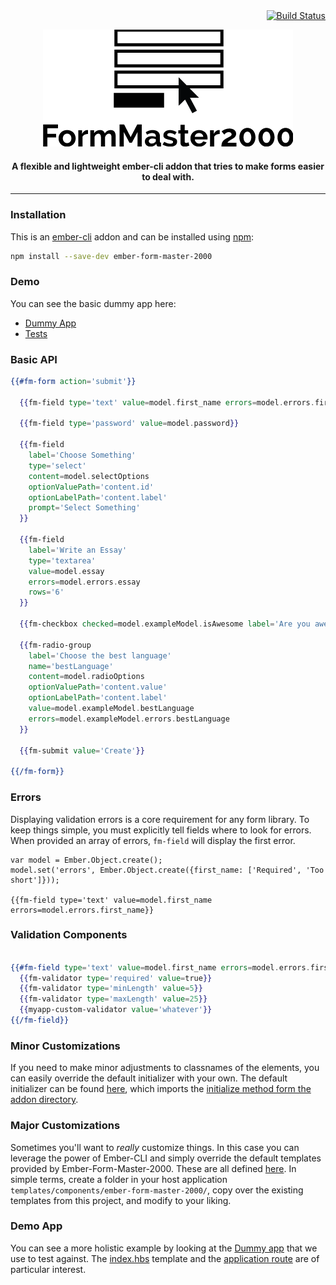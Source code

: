 <div align="right">
  <a href="https://travis-ci.org/Emerson/ember-form-master-2000" target="_blank">
    <img src="https://travis-ci.org/Emerson/ember-form-master-2000.svg?branch=master" alt="Build Status">
  </a>
</div>

<p align="center">
  <img src="https://raw.githubusercontent.com/Emerson/ember-form-master-2000/master/addon/assets/form-master-2000.png" alt="FormMaster2000"/>
</p>

<div align="center">
  <h4>A flexible and lightweight ember-cli addon that tries to make forms easier to deal with.</h4>
</div>

----------------------------

### Installation

This is an [ember-cli](http://www.ember-cli.com/) addon and can be installed using [npm](https://www.npmjs.org/package/ember-form-master-2000):

```bash
npm install --save-dev ember-form-master-2000
```

### Demo

You can see the basic dummy app here:

  * [Dummy App](http://ember-form-master-2000.emersonlackey.com)
  * [Tests](http://ember-form-master-2000.emersonlackey.com/tests/)

### Basic API

```handlebars
{{#fm-form action='submit'}}

  {{fm-field type='text' value=model.first_name errors=model.errors.first_name label='First Name'}}

  {{fm-field type='password' value=model.password}}

  {{fm-field 
    label='Choose Something' 
    type='select'
    content=model.selectOptions
    optionValuePath='content.id'
    optionLabelPath='content.label'
    prompt='Select Something'
  }}

  {{fm-field
    label='Write an Essay'
    type='textarea'
    value=model.essay
    errors=model.errors.essay
    rows='6'
  }}

  {{fm-checkbox checked=model.exampleModel.isAwesome label='Are you awesome?'}}

  {{fm-radio-group
    label='Choose the best language'
    name='bestLanguage'
    content=model.radioOptions
    optionValuePath='content.value'
    optionLabelPath='content.label'
    value=model.exampleModel.bestLanguage
    errors=model.exampleModel.errors.bestLanguage
  }}

  {{fm-submit value='Create'}}

{{/fm-form}}
```

### Errors

Displaying validation errors is a core requirement for any form library. To keep things simple, you must explicitly tell fields where to look for errors. When provided an array of errors, `fm-field` will display the first error.

```
var model = Ember.Object.create();
model.set('errors', Ember.Object.create({first_name: ['Required', 'Too short']}));

{{fm-field type='text' value=model.first_name errors=model.errors.first_name}}
```

### Validation Components

```hbs

{{#fm-field type='text' value=model.first_name errors=model.errors.first_name}}
  {{fm-validator type='required' value=true}}
  {{fm-validator type='minLength' value=5}}
  {{fm-validator type='maxLength' value=25}}
  {{myapp-custom-validator value='whatever'}}
{{/fm-field}}

```

### Minor Customizations

If you need to make minor adjustments to classnames of the elements, you can easily override the default initializer with your own. The default initializer can be found [here](https://github.com/Emerson/ember-form-master-2000/blob/master/app/initializers/ember-form-master-2000.js), which imports the [initialize method form the addon directory](https://github.com/Emerson/ember-form-master-2000/blob/master/addon/initializers/fm-initialize.js).

### Major Customizations

Sometimes you'll want to _really_ customize things. In this case you can leverage the power of Ember-CLI and simply override the default templates provided by Ember-Form-Master-2000. These are all defined [here](https://github.com/Emerson/ember-form-master-2000/tree/master/app/templates/components/ember-form-master-2000). In simple terms, create a folder in your host application `templates/components/ember-form-master-2000/`, copy over the existing templates from this project, and modify to your liking.

### Demo App

You can see a more holistic example by looking at the [Dummy app](https://github.com/Emerson/ember-form-master-2000/tree/master/tests/dummy/app) that we use to test against. The [index.hbs](https://github.com/Emerson/ember-form-master-2000/blob/master/tests/dummy/app/templates/index.hbs) template and the [application route](https://github.com/Emerson/ember-form-master-2000/blob/master/tests/dummy/app/routes/application.js) are of particular interest.